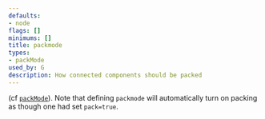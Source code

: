 ```yaml
---
defaults:
- node
flags: []
minimums: []
title: packmode
types:
- packMode
used_by: G
description: How connected components should be packed
---
```

(cf [`packMode`](/docs/attr-types/packMode/)). Note that defining `packmode` will automatically
turn on packing as though one had set `pack=true`.
